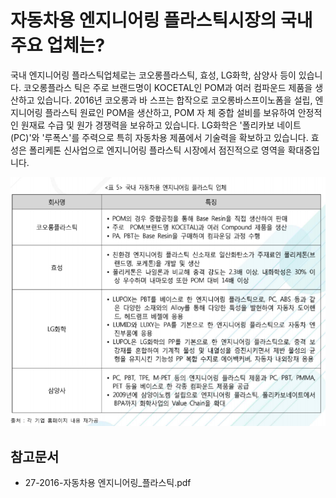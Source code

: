 # 자동차용 엔지니어링 플라스틱시장의 국내 주요 업체는?

국내 엔지니어링 플라스틱업체로는 코오롱플라스틱, 효성, LG화학, 삼양사 등이 있습니다. 코오롱플라스
틱은 주로 브랜드명이 KOCETAL인 POM과 여러 컴파운드 제품을 생산하고 있습니다. 2016년 코오롱과 바
스프는 합작으로 코오롱바스프이노폼을 설립, 엔지니어링 플라스틱 원료인 POM을 생산하고, POM 자
체 중합 설비를 보유하여 안정적인 원재료 수급 및 원가 경쟁력을 보유하고 있습니다. LG화학은 '폴리카보
네이트(PC)'와 '루폭스'를 주력으로 특히 자동차용 제품에서 기술력을 확보하고 있습니다. 효성은 폴리케톤
신사업으로 엔지니어링 플라스틱 시장에서 점진적으로 영역을 확대중입니다. 

![](./images/자동차용엔지니어링플라스틱_Q13_1_2.PNG) 


## 참고문서
- 27-2016-자동차용 엔지니어링_플라스틱.pdf